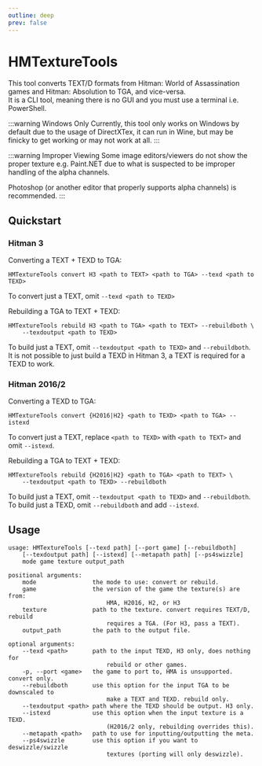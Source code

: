 ```yaml
---
outline: deep
prev: false
---
```


# HMTextureTools

This tool converts TEXT/D formats from Hitman: World of Assassination games and Hitman: Absolution to TGA, and vice-versa.  
It is a CLI tool, meaning there is no GUI and you must use a terminal i.e. PowerShell.

:::warning Windows Only
Currently, this tool only works on Windows by default due to the usage of DirectXTex, it can run in Wine, but may be finicky to get working or may not work at all.
:::

:::warning Improper Viewing
Some image editors/viewers do not show the proper texture e.g. Paint.NET due to what is suspected to be improper handling of the alpha channels.

Photoshop (or another editor that properly supports alpha channels) is recommended.
:::

## Quickstart

### Hitman 3

Converting a TEXT + TEXD to TGA:
```
HMTextureTools convert H3 <path to TEXT> <path to TGA> --texd <path to TEXD>
```
To convert just a TEXT, omit `--texd <path to TEXD>`

Rebuilding a TGA to TEXT + TEXD:
```
HMTextureTools rebuild H3 <path to TGA> <path to TEXT> --rebuildboth \
    --texdoutput <path to TEXD>
```
To build just a TEXT, omit `--texdoutput <path to TEXD>` and `--rebuildboth`.  
It is not possible to just build a TEXD in Hitman 3, a TEXT is required for a TEXD to work.

### Hitman 2016/2

Converting a TEXD to TGA:
```
HMTextureTools convert {H2016|H2} <path to TEXD> <path to TGA> --istexd
```
To convert just a TEXT, replace `<path to TEXD>` with `<path to TEXT>` and omit `--istexd`.

Rebuilding a TGA to TEXT + TEXD:
```
HMTextureTools rebuild {H2016|H2} <path to TGA> <path to TEXT> \ 
    --texdoutput <path to TEXD> --rebuildboth
```
To build just a TEXT, omit `--texdoutput <path to TEXD>` and `--rebuildboth`.  
To build just a TEXD, omit `--rebuildboth` and add `--istexd`.

## Usage

```
usage: HMTextureTools [--texd path] [--port game] [--rebuildboth]
    [--texdoutput path] [--istexd] [--metapath path] [--ps4swizzle]
    mode game texture output_path

positional arguments:
    mode                the mode to use: convert or rebuild.
    game                the version of the game the texture(s) are from:
                            HMA, H2016, H2, or H3
    texture             path to the texture. convert requires TEXT/D, rebuild
                            requires a TGA. (For H3, pass a TEXT).
    output_path         the path to the output file.

optional arguments:
    --texd <path>       path to the input TEXD, H3 only, does nothing for 
                            rebuild or other games.
    -p, --port <game>   the game to port to, HMA is unsupported. convert only.
    --rebuildboth       use this option for the input TGA to be downscaled to
                            make a TEXT and TEXD. rebuild only.
    --texdoutput <path> path where the TEXD should be output. H3 only.
    --istexd            use this option when the input texture is a TEXD.
                            (H2016/2 only, rebuilding overrides this).
    --metapath <path>   path to use for inputting/outputting the meta.
    --ps4swizzle        use this option if you want to deswizzle/swizzle
                            textures (porting will only deswizzle).
```
